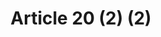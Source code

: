 ---
title: "Article 20 (2) (2)"
draft: false
exceptions:
- info53f
memberstates:
- LV
score: 3
compensation:
- 
remarks: |
 


link: ""
---